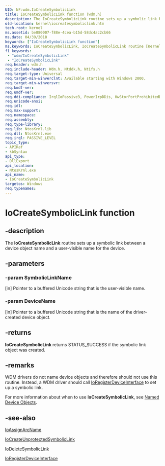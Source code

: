 ```yaml
---
UID: NF:wdm.IoCreateSymbolicLink
title: IoCreateSymbolicLink function (wdm.h)
description: The IoCreateSymbolicLink routine sets up a symbolic link between a device object name and a user-visible name for the device.
old-location: kernel\iocreatesymboliclink.htm
tech.root: kernel
ms.assetid: be080007-f88e-4cea-b15d-58dc4ac2cb66
ms.date: 04/30/2018
keywords: ["IoCreateSymbolicLink function"]
ms.keywords: IoCreateSymbolicLink, IoCreateSymbolicLink routine [Kernel-Mode Driver Architecture], k104_8311eaf7-a12f-470d-b81f-83a12697ddbe.xml, kernel.iocreatesymboliclink, wdm/IoCreateSymbolicLink
f1_keywords:
 - "wdm/IoCreateSymbolicLink"
 - "IoCreateSymbolicLink"
req.header: wdm.h
req.include-header: Wdm.h, Ntddk.h, Ntifs.h
req.target-type: Universal
req.target-min-winverclnt: Available starting with Windows 2000.
req.target-min-winversvr: 
req.kmdf-ver: 
req.umdf-ver: 
req.ddi-compliance: IrqlIoPassive3, PowerIrpDDis, HwStorPortProhibitedDDIs
req.unicode-ansi: 
req.idl: 
req.max-support: 
req.namespace: 
req.assembly: 
req.type-library: 
req.lib: NtosKrnl.lib
req.dll: NtosKrnl.exe
req.irql: PASSIVE_LEVEL
topic_type:
- APIRef
- kbSyntax
api_type:
- DllExport
api_location:
- NtosKrnl.exe
api_name:
- IoCreateSymbolicLink
targetos: Windows
req.typenames: 
---
```


# IoCreateSymbolicLink function


## -description


The <b>IoCreateSymbolicLink</b> routine sets up a symbolic link between a device object name and a user-visible name for the device. 


## -parameters




### -param SymbolicLinkName 
[in]
Pointer to a buffered Unicode string that is the user-visible name.


### -param DeviceName 
[in]
Pointer to a buffered Unicode string that is the name of the driver-created device object. 


## -returns



<b>IoCreateSymbolicLink</b> returns STATUS_SUCCESS if the symbolic link object was created.




## -remarks



WDM drivers do not name device objects and therefore should not use this routine. Instead, a WDM driver should call <a href="https://docs.microsoft.com/windows-hardware/drivers/ddi/wdm/nf-wdm-ioregisterdeviceinterface">IoRegisterDeviceInterface</a> to set up a symbolic link. 

For more information about when to use <b>IoCreateSymbolicLink</b>, see <a href="https://docs.microsoft.com/windows-hardware/drivers/kernel/named-device-objects">Named Device Objects</a>. 




## -see-also




<a href="https://docs.microsoft.com/windows-hardware/drivers/ddi/ntddk/nf-ntddk-ioassignarcname">IoAssignArcName</a>



<a href="https://docs.microsoft.com/windows-hardware/drivers/ddi/wdm/nf-wdm-iocreateunprotectedsymboliclink">IoCreateUnprotectedSymbolicLink</a>



<a href="https://docs.microsoft.com/windows-hardware/drivers/ddi/wdm/nf-wdm-iodeletesymboliclink">IoDeleteSymbolicLink</a>



<a href="https://docs.microsoft.com/windows-hardware/drivers/ddi/wdm/nf-wdm-ioregisterdeviceinterface">IoRegisterDeviceInterface</a>
 

 

